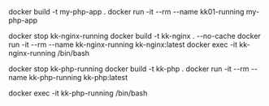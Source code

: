 docker build -t my-php-app .
docker run -it --rm --name kk01-running my-php-app

docker stop kk-nginx-running
docker build -t kk-nginx . --no-cache 
docker run -it --rm --name kk-nginx-running kk-nginx:latest
docker exec -it kk-nginx-running /bin/bash

docker stop kk-php-running
docker build -t kk-php .
docker run -it --rm --name kk-php-running kk-php:latest

docker exec -it kk-php-running /bin/bash

